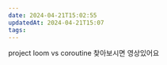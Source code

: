 ```yaml
---
date: 2024-04-21T15:02:55
updatedAt: 2024-04-21T15:07
tags: 
---
```

project loom vs coroutine 찾아보시면 영상있어요